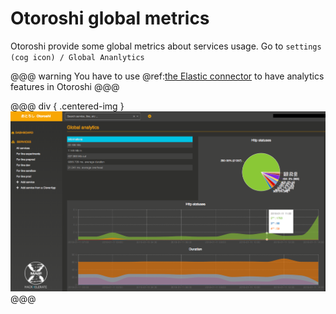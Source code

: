 # Otoroshi global metrics

Otoroshi provide some global metrics about services usage.  Go to `settings (cog icon) / Global Ananlytics` 

@@@ warning
You have to use @ref:[the Elastic connector](../connectors/elastic.md) to have analytics features in Otoroshi
@@@

@@@ div { .centered-img }
<img src="../img/global-analytics.png" />
@@@